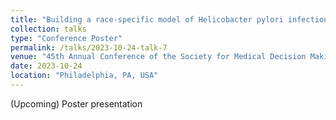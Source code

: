 ```yaml
---
title: "Building a race-specific model of Helicobacter pylori infections in the United States"
collection: talks
type: "Conference Poster"
permalink: /talks/2023-10-24-talk-7
venue: "45th Annual Conference of the Society for Medical Decision Making (Upcoming)"
date: 2023-10-24
location: "Philadelphia, PA, USA"
---
```


(Upcoming) Poster presentation

